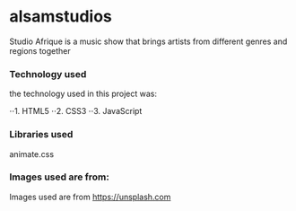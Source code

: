 # alsamstudios
Studio Afrique is a music show that brings artists from different genres and regions together


### Technology used
the technology used in this project was:

 ⋅⋅1. HTML5
 ⋅⋅2. CSS3
 ⋅⋅3. JavaScript

### Libraries used
animate.css
### Images used are from:
Images used are from https://unsplash.com

